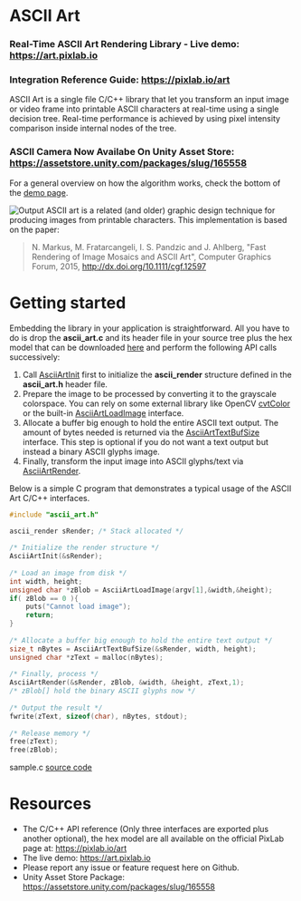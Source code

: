 # ASCII Art
### Real-Time ASCII Art Rendering Library - Live demo: https://art.pixlab.io
### Integration Reference Guide: https://pixlab.io/art

ASCII Art is a single file C/C++ library that let you transform an input image or video frame into printable ASCII characters at real-time using a single decision tree. Real-time performance is achieved by using pixel intensity comparison inside internal nodes of the tree.

### ASCII Camera Now Availabe On Unity Asset Store: https://assetstore.unity.com/packages/slug/165558

For a general overview on how the algorithm works, check the bottom of the [demo page](https://art.pixlab.io/#algo).

![Output](https://i.imgur.com/cdJBzXI.png)
ASCII art is a related (and older) graphic design technique for producing images from printable characters. This implementation is based on the paper:

>N. Markus, M. Fratarcangeli, I. S. Pandzic and J. Ahlberg, "Fast Rendering of Image Mosaics and ASCII Art", Computer Graphics Forum, 2015, <http://dx.doi.org/10.1111/cgf.12597>


# Getting started

Embedding the library in your application is straightforward. All you have to do is drop the **ascii_art.c** and its header file in your source tree plus the hex model that can be downloaded [here](https://pixlab.io/art) and perform the following API calls successively:

 1. Call [AsciiArtInit](https://pixlab.io/art) first to initialize the **ascii_render** structure defined in the **ascii_art.h** header file.
 2. Prepare the image to be processed by converting it to the grayscale colorspace. You can rely on some external library like OpenCV [cvtColor](https://docs.opencv.org/3.1.0/de/d25/imgproc_color_conversions.html) or the built-in [AsciiArtLoadImage](https://pixlab.io/art) interface.
 3. Allocate a buffer big enough to hold the entire ASCII text output. The amount of bytes needed is returned via the [AsciiArtTextBufSize](https://pixlab.io/art) interface. This step is optional if you do not want a text output but instead a binary ASCII glyphs image.
 4. Finally, transform the input image into ASCII glyphs/text via [AsciiArtRender](https://pixlab.io/art).
 
Below is a simple C program that demonstrates a typical usage of the ASCII Art C/C++ interfaces.

```C
#include "ascii_art.h"

ascii_render sRender; /* Stack allocated */
	
/* Initialize the render structure */
AsciiArtInit(&sRender);
	
/* Load an image from disk */
int width, height;
unsigned char *zBlob = AsciiArtLoadImage(argv[1],&width,&height);
if( zBlob == 0 ){
	puts("Cannot load image");
	return;
}
	
/* Allocate a buffer big enough to hold the entire text output */
size_t nBytes = AsciiArtTextBufSize(&sRender, width, height);
unsigned char *zText = malloc(nBytes);
	
/* Finally, process */ 
AsciiArtRender(&sRender, zBlob, &width, &height, zText,1);
/* zBlob[] hold the binary ASCII glyphs now */
	
/* Output the result */
fwrite(zText, sizeof(char), nBytes, stdout);
	
/* Release memory */
free(zText);
free(zBlob);
```
sample.c [source code](https://github.com/symisc/ascii_art/blob/master/sample.c)
# Resources
* The C/C++ API reference (Only three interfaces are exported plus another optional), the hex model are all available on the official PixLab page at: https://pixlab.io/art
* The live demo: https://art.pixlab.io
* Please report any issue or feature request here on Github. 
* Unity Asset Store Package: https://assetstore.unity.com/packages/slug/165558
